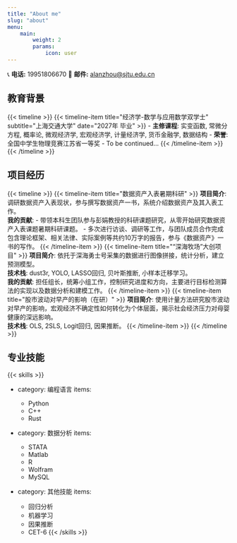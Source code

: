 ```yaml
---
title: "About me"
slug: "about"
menu:
    main:
        weight: 2
        params: 
            icon: user
---
```


<div class="contact-info">
    <span>📞 <strong>电话:</strong> 19951806670</span>
    <span>📧 <strong>邮件:</strong> <a href="mailto:alanzhou@sjtu.edu.cn">alanzhou@sjtu.edu.cn</a></span>
</div>

## 教育背景

{{< timeline >}}
    {{< timeline-item title="经济学-数学与应用数学双学士" subtitle="上海交通大学" date="2027年 毕业" >}}
        - **主修课程**: 实变函数, 常微分方程, 概率论, 微观经济学, 宏观经济学, 计量经济学, 货币金融学, 数据结构
        - **荣誉**: 全国中学生物理竞赛江苏省一等奖
        - To be continued...
    {{< /timeline-item >}}
{{< /timeline >}}

## 项目经历

{{< timeline >}}
    {{< timeline-item title="数据资产入表暑期科研" >}}
        **项目简介**: 调研数据资产入表现状，参与撰写数据资产一书，系统介绍数据资产及其入表工作。<br>
        **我的贡献**:
        - 带领本科生团队参与彭娟教授的科研课题研究，从零开始研究数据资产入表课题暑期科研课题。
        - 多次进行访谈、调研等工作，与团队成员合作完成包含理论框架、相关法律、实际案例等共约10万字的报告，参与《数据资产》一书的写作。
    {{< /timeline-item >}}
    {{< timeline-item title="“深海牧场”大创项目" >}}
        **项目简介**: 依托于深海勇士号采集的数据进行图像拼接，统计分析，建立预测模型。<br>
        **技术栈**: dust3r, YOLO, LASSO回归, 贝叶斯推断, 小样本迁移学习。<br>
        **我的贡献**: 担任组长，统筹小组工作，控制研究进度和方向，主要进行目标检测算法的实现以及数据分析和建模工作。
    {{< /timeline-item >}}
    {{< timeline-item title="股市波动对早产的影响（在研）" >}}
        **项目简介**: 使用计量方法研究股市波动对早产的影响，宏观经济不确定性如何转化为个体层面，揭示社会经济压力对母婴健康的深远影响。<br>
        **技术栈**: OLS, 2SLS, Logit回归, 因果推断。
    {{< /timeline-item >}}
{{< /timeline >}}

## 专业技能

{{< skills >}}
- category: 编程语言
  items:
    - Python
    - C++
    - Rust

- category: 数据分析
  items:
    - STATA
    - Matlab
    - R
    - Wolfram
    - MySQL

- category: 其他技能
  items:
    - 回归分析
    - 机器学习
    - 因果推断
    - CET-6
{{< /skills >}}
